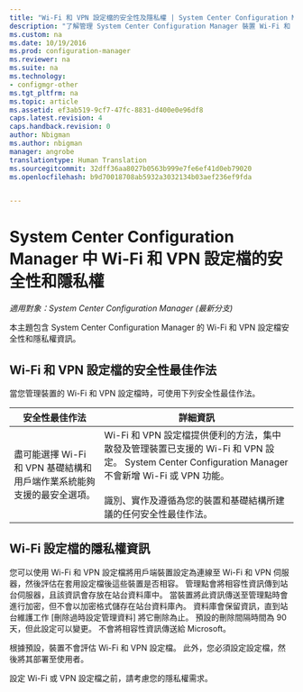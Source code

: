 ```yaml
---
title: "Wi-Fi 和 VPN 設定檔的安全性及隱私權 | System Center Configuration Manager"
description: "了解管理 System Center Configuration Manager 裝置 Wi-Fi 和 VPN 設定檔的安全性最佳作法。"
ms.custom: na
ms.date: 10/19/2016
ms.prod: configuration-manager
ms.reviewer: na
ms.suite: na
ms.technology:
- configmgr-other
ms.tgt_pltfrm: na
ms.topic: article
ms.assetid: ef3ab519-9cf7-47fc-8831-d400e0e96df8
caps.latest.revision: 4
caps.handback.revision: 0
author: Nbigman
ms.author: nbigman
manager: angrobe
translationtype: Human Translation
ms.sourcegitcommit: 32dff36aa8027b0563b999e7fe6ef41d0eb79020
ms.openlocfilehash: b9d70018708ab5932a3032134b03aef236ef9fda


---
```

# <a name="security-and-privacy-for-wi-fi-and-vpn-profiles-in-system-center-configuration-manager"></a>System Center Configuration Manager 中 Wi-Fi 和 VPN 設定檔的安全性和隱私權

*適用對象：System Center Configuration Manager (最新分支)*


本主題包含 System Center Configuration Manager 的 Wi-Fi 和 VPN 設定檔安全性和隱私權資訊。  

##  <a name="a-namebkmksecurityremoteconnectionsa-security-best-practices-for-wi-fi-and-vpn-profiles"></a><a name="BKMK_Security_RemoteConnections"></a> Wi-Fi 和 VPN 設定檔的安全性最佳作法  
 當您管理裝置的 Wi-Fi 和 VPN 設定檔時，可使用下列安全性最佳作法。  

|安全性最佳作法|詳細資訊|  
|----------------------------|----------------------|  
|盡可能選擇 Wi-Fi 和 VPN 基礎結構和用戶端作業系統能夠支援的最安全選項。|Wi-Fi 和 VPN 設定檔提供便利的方法，集中散發及管理裝置已支援的 Wi-Fi 和 VPN 設定。 System Center Configuration Manager 不會新增 Wi-Fi 或 VPN 功能。<br /><br /> 識別、實作及遵循為您的裝置和基礎結構所建議的任何安全性最佳作法。|  

## <a name="privacy-information-for-wi-fi-profiles"></a>Wi-Fi 設定檔的隱私權資訊  
 您可以使用 Wi-Fi 和 VPN 設定檔將用戶端裝置設定為連線至 Wi-Fi 和 VPN 伺服器，然後評估在套用設定檔後這些裝置是否相容。 管理點會將相容性資訊傳到站台伺服器，且該資訊會存放在站台資料庫中。 當裝置將此資訊傳送至管理點時會進行加密，但不會以加密格式儲存在站台資料庫內。 資料庫會保留資訊，直到站台維護工作 [刪除過時設定管理資料]  將它刪除為止。 預設的刪除間隔時間為 90 天，但此設定可以變更。 不會將相容性資訊傳送給 Microsoft。  

 根據預設，裝置不會評估 Wi-Fi 和 VPN 設定檔。 此外，您必須設定設定檔，然後將其部署至使用者。  

 設定 Wi-Fi 或 VPN 設定檔之前，請考慮您的隱私權需求。  



<!--HONumber=Nov16_HO1-->


